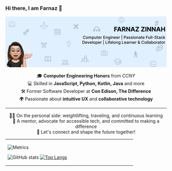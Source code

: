 ### Hi there, I am Farnaz 👋

<p align="center">
  <img src="https://github.com/fzinnah17/fzinnah17/blob/main/git.png" alt="My Banner"><br>
</p>

<p align="center">
  🎓 <b>Computer Engineering Honors</b> from <i>CCNY</i> <br>
  💻 Skilled in <b>JavaScript, Python, Kotlin, Java</b> and more <br>
  🛠 Former Software Developer at <b>Con Edison, The Difference</b> <br>
  🌍 Passionate about <b>intuitive UX</b> and <b>collaborative technology</b> <br>
</p>

---

<p align="center">
  🏋️‍♂️ On the personal side: weightlifting, traveling, and continuous learning <br>
  📖 A mentor, advocate for accessible tech, and committed to making a difference<br>
  🤝 Let's connect and shape the future together!
</p>


<table>
  <tr>
    <td valign="top" width="50%">

![Metrics](https://metrics.lecoq.io/fzinnah17)



![GitHub stats](https://github-readme-stats.vercel.app/api?username=fzinnah17&show_icons=true&theme=radical&cache_seconds=0)
[![Top Langs](https://github-readme-stats.vercel.app/api/top-langs/?username=fzinnah17&layout=compact)](https://github.com/fzinnah17/github-readme-stats)


  </tr>
</table>





<!--
**fzinnah17/fzinnah17** is a ✨ _special_ ✨ repository because its `README.md` (this file) appears on your GitHub profile.

Here are some ideas to get you started:

- 🔭 I’m currently working on ...
- 🌱 I’m currently learning ...
- 👯 I’m looking to collaborate on ...
- 🤔 I’m looking for help with ...
- 💬 Ask me about ...
- 📫 How to reach me: ...
- 😄 Pronouns: ...
- ⚡ Fun fact: ...
-->
